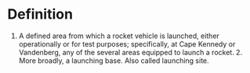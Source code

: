 # Definition

1.  A defined area from which a rocket vehicle is launched, either
    operationally or for test purposes; specifically, at Cape Kennedy or
    Vandenberg, any of the several areas equipped to launch a rocket. 2.
    More broadly, a launching base. Also called launching site.
